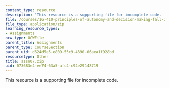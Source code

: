 ```yaml
---
content_type: resource
description: 'This resource is a supporting file for incomplete code. '
file: /courses/16-410-principles-of-autonomy-and-decision-making-fall-2010/073683e4ee7463a5afc4c94e29148719_assn07.zip
file_type: application/zip
learning_resource_types:
- Assignments
ocw_type: OCWFile
parent_title: Assignments
parent_type: CourseSection
parent_uid: d624d5e5-e809-55c9-4390-06aea1f928bd
resourcetype: Other
title: assn07.zip
uid: 073683e4-ee74-63a5-afc4-c94e29148719
---
```

This resource is a supporting file for incomplete code. 

